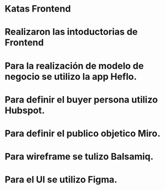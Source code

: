# Katas Frontend
# Realizaron las intoductorias de Frontend 
# Para la realización de modelo de negocio se utilizo la app Heflo.
# Para definir el buyer persona utilizo Hubspot.
# Para definir el publico objetico Miro.
# Para wireframe se tulizo Balsamiq.
# Para el UI se utilizo Figma.
